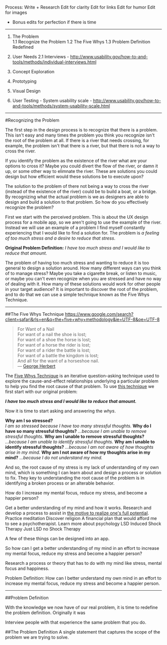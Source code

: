 Process:
Write + Research
Edit for clarity
Edit for links
Edit for humor
Edit for images
* Bonus edits for perfection if there is time

---

1. The Problem  
	1.1 Recognize the Problem
	1.2 The Five Whys
	1.3 Problem Definition Redefined


2. User Needs
	2.1 Interviews - http://www.usability.gov/how-to-and-tools/methods/individual-interviews.html
3. Concept Exploration
4. Prototyping
5. Visual Design
6. User Testing - System usability scale - http://www.usability.gov/how-to-and-tools/methods/system-usability-scale.html

---

#Recognizing the Problem

The first step in the design process is to recognize that there is a problem. This isn't easy and many times the problem you think you recognize isn't the root of the problem at all. If there is a river that needs crossing, for example, the problem isn't that there is a river, but that there is not a way to cross the river. 

If you identify the problem as the existence of the river what are your options to cross it? Maybe you could divert the flow of the river, or damn it up, or some other way to elimnate the river. These are solutions you could design but how efficient would these solutions be to execute upon? 

The solution to the problem of there not being a way to cross the river (instead of the existence of the river) could be to build a boat, or a bridge. By recognizing what the actual problem is we as designers are able to design and build a solution to that problem. So how do you effectively recognize the problem?

First we start with the perceived problem. This is about the UX design process for a mobile app, so we aren't going to use the example of the river. Instead we will use an example of a problem I find myself constantly experiencing that I would like to find a solution for. The problem is *a feeling of too much stress and a desire to reduce that stress*.

**Original Problem Definition:**
*I have too much stress and I would like to reduce that amount.*

The problem of having too much stress and wanting to reduce it is too general to design a solution around. How many different ways can you think of to manage stress? Maybe you take a cigarette break, or listen to music, or maybe you can't even recognize when you are stressed and have no way of dealing with it. How many of these solutions would work for other people in your target audience? It is important to discover the root of the problem, and to do that we can use a simple technique known as the Five Whys Technique.

---

##The Five Whys Technique
https://www.google.com/search?client=safari&rls=en&q=the+five+why+methodology&ie=UTF-8&oe=UTF-8

> For Want of a Nail  
> For want of a nail the shoe is lost;  
> For want of a shoe the horse is lost;  
> For want of a horse the rider is lost;  
> For want of a rider the battle is lost;    
> For want of a battle the kingdom is lost;  
> And all for the want of a horseshoe nail.  
> — [George Herbert](https://en.wikipedia.org/wiki/George_Herbert)

The [Five Whys Technique](http://www.adb.org/sites/default/files/publication/27641/five-whys-technique.pdf) is an iterative question-asking technique used to explore the cause-and-effect relationships underlying a particular problem to help you find the root cause of that problem. To use [this technique](http://www.shmula.com/jeff-bezos-5-why-exercise-root-cause-analysis-cause-and-effect-ishikawa-lean-thinking-six-sigma/987/) we first start with our original problem:

***I have too much stress and I would like to reduce that amount.***

Now it is time to start asking and answering the *whys*.

**Why am I so stressed?**  
*I am so stressed because I have too many stressful thoughts.*
**Why do I have so many stressful thoughts?**
*...because I am unable to remove stressful thoughts.*
**Why am I unable to remove stressful thoughts?**
*...because I am unable to identify stressful thoughts.*
**Why am I unable to identify stressful thoughts?**
*...because I am not aware of how thoughts arise in my mind.*
**Why am I not aware of how my thoughts arise in my mind?**
*...because I do not understand my mind.*


And so, the root cause of my stress is my lack of understanding of my own mind, which is something I can learn about and design a process or solution to fix. They key to understanding the root cause of the problem is in identifying a broken process or an alterable behavior. 

How do I increase my mental focus, reduce my stress, and become a happier person?

Get a better understanding of my mind and how it works.
Research and develop a process to assist in [the motive to realize one's full potential](https://en.wikipedia.org/wiki/Self-actualization).
Practice meditation
Discover religion
A financial plan that would afford me to see a psychotherapist.
Learn more about psychology
LSD Induced Shock Therapy
Just LSD no Shock Therapy

A few of these things can be designed into an app.

So how can I get a better understanding of my mind in an effort to increase my mental focus, reduce my stress and become a happier person?


Research a process or theory that has to do with my mind like stress, mental focus and happiness.

Problem Definition:
How can I better understand my own mind in an effort to increase my mental focus, reduce my stress and become a happier person.

---

##Problem Definition

With the knowledge we now have of our real problem, it is time to redefine the problem definition. Originally it was

Interview people with that experience the same problem that you do.

##The Problem Definition
A single statement that captures the scope of the problem we are trying to solve.





